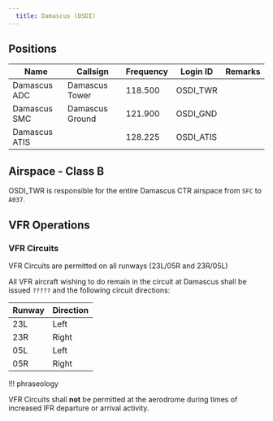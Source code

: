 ```yaml
---
  title: Damascus (OSDI)
---
```


## Positions

| Name			   	|       Callsign	    |  Frequency    |   Login ID    | Remarks |
| ---------------	| ---------------------	| -------------	| ------------| ------- |
|   Damascus ADC	|    Damascus Tower     |    118.500  	|   OSDI_TWR	|         |
|   Damascus SMC	|    Damascus Ground    |    121.900    |   OSDI_GND	|         |
|   Damascus ATIS |                       |    128.225    |   OSDI_ATIS	|         |


## Airspace - Class B

OSDI_TWR is responsible for the entire Damascus CTR airspace from `SFC` to `A037`.

## VFR Operations

### VFR Circuits
VFR Circuits are permitted on all runways (23L/05R and 23R/05L)

All VFR aircraft wishing to do remain in the circuit at Damascus shall be issued `?????` and the following circuit directions:

| Runway | Direction |
| ------ | --------- |
|  23L   |   Left    |
|  23R   |   Right   |
|  05L   |   Left    |
|  05R   |   Right   |

!!! phraseology


VFR Circuits shall **not** be permitted at the aerodrome during times of increased IFR departure or arrival activity.


